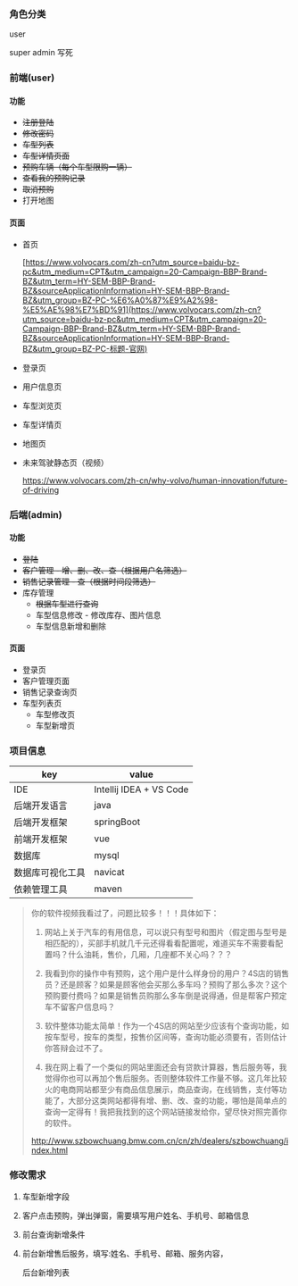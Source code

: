 ### 角色分类

user

super admin   写死

### 前端(user)

#### 功能

- ~~注册登陆~~
- ~~修改密码~~
- ~~车型列表~~
- ~~车型详情页面~~
- ~~预购车辆（每个车型限购一辆）~~
- ~~查看我的预购记录~~
- ~~取消预购~~
- 打开地图

#### 页面

- 首页

  [https://www.volvocars.com/zh-cn?utm_source=baidu-bz-pc&utm_medium=CPT&utm_campaign=20-Campaign-BBP-Brand-BZ&utm_term=HY-SEM-BBP-Brand-BZ&sourceApplicationInformation=HY-SEM-BBP-Brand-BZ&utm_group=BZ-PC-%E6%A0%87%E9%A2%98-%E5%AE%98%E7%BD%91](https://www.volvocars.com/zh-cn?utm_source=baidu-bz-pc&utm_medium=CPT&utm_campaign=20-Campaign-BBP-Brand-BZ&utm_term=HY-SEM-BBP-Brand-BZ&sourceApplicationInformation=HY-SEM-BBP-Brand-BZ&utm_group=BZ-PC-标题-官网)

- 登录页

- 用户信息页

- 车型浏览页

- 车型详情页

- 地图页

- 未来驾驶静态页（视频）

  https://www.volvocars.com/zh-cn/why-volvo/human-innovation/future-of-driving

### 后端(admin)

#### 功能

- ~~登陆~~
- ~~客户管理 -  增、删、改、查（根据用户名筛选）~~
- ~~销售记录管理 -   查（根据时间段筛选）~~
- 库存管理
  - ~~根据车型进行查询~~
  - 车型信息修改 - 修改库存、图片信息
  - 车型信息新增和删除

#### 页面

- 登录页
- 客户管理页面
- 销售记录查询页
- 车型列表页
  - 车型修改页
  - 车型新增页
  
### 项目信息

| key              | value                   |
| ---------------- | ----------------------- |
| IDE              | Intellij IDEA + VS Code |
| 后端开发语言     | java                    |
| 后端开发框架     | springBoot              |
| 前端开发框架     | vue                     |
| 数据库           | mysql                   |
| 数据库可视化工具 | navicat                 |
| 依赖管理工具     | maven                   |

> 你的软件视频我看过了，问题比较多！！！具体如下：
>
> 1. 网站上关于汽车的有用信息，可以说只有型号和图片（假定图与型号是相匹配的），买部手机就几千元还得看看配置呢，难道买车不需要看配置吗？什么油耗，售价，几厢，几座都不关心吗？？？
>
> 2. 我看到你的操作中有预购，这个用户是什么样身份的用户？4S店的销售员？还是顾客？如果是顾客他会买那么多车吗？预购了那么多次？这个预购要付费吗？如果是销售员购那么多车倒是说得通，但是帮客户预定车不留客户信息吗？
>
> 3. 软件整体功能太简单！作为一个4S店的网站至少应该有个查询功能，如按车型号，按车的类型，按售价区间等，查询功能必须要有，否则估计你答辩会过不了。
>
> 4. 我在网上看了一个类似的网站里面还会有贷款计算器，售后服务等，我觉得你也可以再加个售后服务。否则整体软件工作量不够。这几年比较火的电商网站都至少有商品信息展示，商品查询，在线销售，支付等功能了，大部分这类网站都得有增、删、改、查的功能，哪怕是简单点的查询一定得有！我把我找到的这个网站链接发给你，望尽快对照完善你的软件。
>
> http://www.szbowchuang.bmw.com.cn/cn/zh/dealers/szbowchuang/index.html

### 修改需求

1. 车型新增字段

2. 客户点击预购，弹出弹窗，需要填写用户姓名、手机号、邮箱信息

3. 前台查询新增条件

4. 前台新增售后服务，填写:姓名、手机号、邮箱、服务内容，

   后台新增列表



